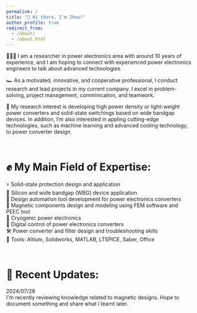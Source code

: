 ```yaml
---
permalink: /
title: "👋 Hi there, I'm Zhou!"
author_profile: true
redirect_from: 
  - /about/
  - /about.html
---
```


👨🏻‍🔬 I am a researcher in power electronics area with around 10 years of experience, and I am hoping to connect with experienced power electronics engineers to talk about advanced technologies.

🏎️ As a motivated, innovative, and cooperative professional, I conduct research and lead projects in my current company. I excel in problem-solving, project management, comminication, and teamwork.

🔋 My research interest is developing high power density or light-weight power converters and solid-state switchings based on wide bandgap devices. In addition, I’m also interested in appling cutting-edge technologies, such as machine learning and advanced cooling technology, to power converter design.  


  <br/>

✊ My Main Field of Expertise:
======
⚡ Solid-state protection design and application<br/>
🔐 Silicon and wide bandgap (WBG) device application <br/>
🤖 Design automation tool development for power electronics converters<br/>
🧲 Magnetic components design and modeling using FEM software and PEEC tool<br/>
🧊 Cryogenic power electronics<br/>
📐 Digital control of power electronics converters<br/>
🛠️ Power converter and filter design and troubleshooting skills<br/>
🧰 Tools: Altium, Solidworks, MATLAB, LTSPICE, Saber, Office<br/>

  <br/>

📰 Recent Updates:
======
2024/07/28<br/>
I'm recently reviewing knowledge related to magnetic designs. Hope to document something and share what I learnt later.

